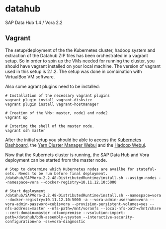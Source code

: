 # datahub
SAP Data Hub 1.4 / Vora 2.2

## Vagrant
The setup/deployment of the the Kubernetes cluster, hadoop system and extraction of the Datahub ZIP files has been orchestrated in a vagrant setup. So in order to spin up the VMs needed for running the cluster, you should have vagrant installed on your local machine. The version of vagrant used in this setup is 2.1.2. The setup was done in combination with VirtualBox VM software.

Also some agrant plugins need to be installed: 
```
# Installation of the necessary vagrant plugins
vagrant plugin install vagrant-disksize
vagrant plugin install vagrant-hostmanager

# Creation of the VMs: master, node1 and node2
vagrant up

# Entering the shell of the master node.
vagrant ssh master

```
After the initial setup you should be able to access the [Kubernetes Dashboard](http://10.11.12.10:8001/api/v1/namespaces/kube-system/services/http:kubernetes-dashboard:/proxy/), the [Yarn Cluster Manager Webui](http://10.11.12.10:8088/cluster) and the [Hadoop Webui](http://10.11.12.10:50070).

Now that the Kubernets cluster is running, the SAP Data Hub and Vora deployment can be started from the master node.

```
# Step to determine which Kubernetes nodes are availbe for stateful-sets. Needs to be run before final deployment.
/datahub/SAPVora-2.2.48-DistributedRuntime/install.sh --assign-nodes --namespace=vora --docker-registry=10.11.12.10:5000

# Start deployment
/datahub/SAPVora-2.2.48-DistributedRuntime/install.sh --namespace=vora --docker-registry=10.11.12.10:5000 -a --vora-admin-username=vora --vora-admin-password=cubisvora --provision-persistent-volumes=yes --nfs-address=master --nfs-path=/mnt/voranfs --local-nfs-path=/mnt/share --cert-domain=master -dt=onpremise --vsolution-import-path=/datahub/bdh-assembly-vsystem --interactive-security-configuration=no -ss=vora-diagnostic
```


